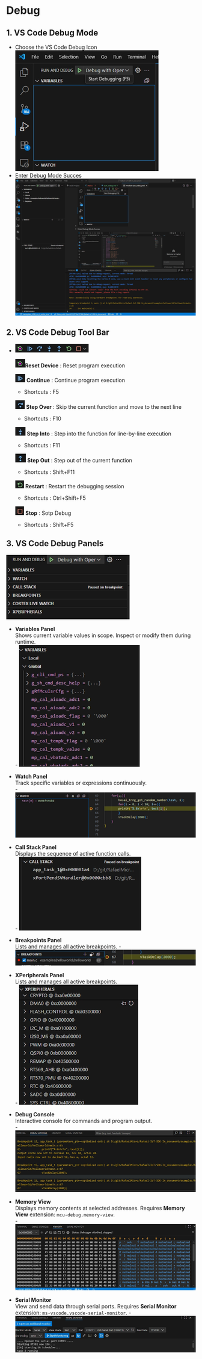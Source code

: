 # Debug
### 

## 1. VS Code Debug Mode
- Choose the VS Code Debug Icon  
  <img src="../SDK_Setup/picture/debug/DebugIcon.jpg" alt="drawing" style="width:200px  height=200"/>  
- Enter Debug Mode Succes  
  <img src="../SDK_Setup/picture/debug/EnterDebugMode.jpg" alt="drawing" style="width:200px  height=200"/>
  
## 2. VS Code Debug Tool Bar

- <img src="../SDK_Setup/picture/debug/Debugtoolbar.jpg" alt="drawing" style="width:200px  height=200"/>
        
  <img src="../SDK_Setup/picture/debug/toolbarreset.jpg" alt="drawing" style="width:200px  height=200"/>**Reset Device**    : 	Reset program execution
    
   <img src="../SDK_Setup/picture/debug/toolbarcontinue.jpg" alt="drawing" style="width:200px  height=200"/>  **Continue**        :	Continue program execution  
     - Shortcuts : F5  
  
  <img src="../SDK_Setup/picture/debug/toolbarstepover.jpg" alt="drawing" style="width:200px  height=200"/>  **Step Over**       : Skip the current function and move to the next line  
     - Shortcuts : F10 

  <img src="../SDK_Setup/picture/debug/toolbarstepinfo.jpg" alt="drawing" style="width:200px  height=200"/>  **Step Into**       : 	Step into the function for line-by-line execution  
     - Shortcuts : F11 

  <img src="../SDK_Setup/picture/debug/toolbarstepout.jpg" alt="drawing" style="width:200px  height=200"/>  **Step Out**        : Step out of the current function   
     - Shortcuts : Shift+F11

  <img src="../SDK_Setup/picture/debug/toolbarrestart.jpg" alt="drawing" style="width:200px  height=200"/>  **Restart**         : Restart the debugging session   
     - Shortcuts : Ctrl+Shift+F5

  <img src="../SDK_Setup/picture/debug/toolbarstop.jpg" alt="drawing" style="width:200px  height=200"/>  **Stop**            : Sotp Debug  
     - Shortcuts : Shift+F5

## 3. VS Code Debug Panels

  <img src="../SDK_Setup/picture/debug/debugpanel.jpg" alt="drawing" style="width:200px  height=200"/>  

- **Variables Panel**  
  Shows current variable values in scope. Inspect or modify them during runtime.  
      - <img src="../SDK_Setup/picture/debug/variablepanel.jpg" alt="drawing" style="width:200px  height=200"/>  

- **Watch Panel**  
  Track specific variables or expressions continuously.  
      -  <img src="../SDK_Setup/picture/debug/watchpanel.jpg" alt="drawing" style="width:200px  height=200"/>

- **Call Stack Panel**  
  Displays the sequence of active function calls.  
      -  <img src="../SDK_Setup/picture/debug/callstackpanel.jpg" alt="drawing" style="width:200px  height=200"/>  

- **Breakpoints Panel**  
  Lists and manages all active breakpoints.
      -  <img src="../SDK_Setup/picture/debug/breakpointspanel.jpg" alt="drawing" style="width:200px  height=200"/>  
  
- **XPeripherals Panel**  
  Lists and manages all active breakpoints.  
      -  <img src="../SDK_Setup/picture/debug/Peripheralpane.jpg" alt="drawing" style="width:200px  height=200"/>  

- **Debug Console**  
  Interactive console for commands and program output.  
      -  <img src="../SDK_Setup/picture/debug/debugconsole.jpg" alt="drawing" style="width:200px  height=200"/>
  
- **Memory View**  
Displays memory contents at selected addresses. Requires **Memory View** extension: `mcu-debug.memory-view`.  
      -  <img src="../SDK_Setup/picture/debug/memoryview.jpg" alt="drawing" style="width:200px  height=200"/>
  
- **Serial Monitor**  
  View and send data through serial ports. Requires **Serial Monitor** extension: `ms-vscode.vscode-serial-monitor`.
      -  <img src="../SDK_Setup/picture/debug/serialmonitor.jpg" alt="drawing" style="width:200px  height=200"/>
  
